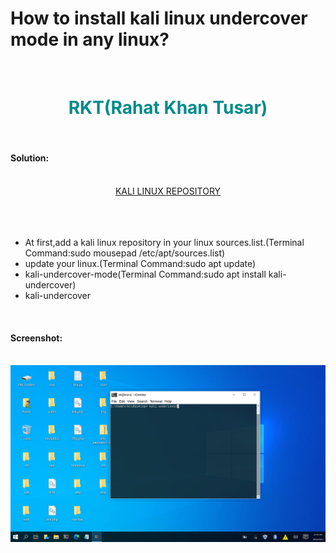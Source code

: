 <!DOCTYPE html>
<html>
<head>
<title>Solution</title>
<link rel="stylesheet" href="style.css">
</head>
<body>
<h1> How to install kali linux undercover mode in any linux?</h1>
<br>
<center>
<h1><font color="darkcyan">RKT(Rahat Khan Tusar)</font></h1>
</center>
<br>
<h4> Solution:</h4>
<br>
<center>
<a href="https://github.com/r3k4t/kali-mirrorlist">KALI LINUX REPOSITORY</a>
</center>
<br>
<br>
<br>
<ul>
<li>At first,add a kali linux repository in your linux sources.list.(Terminal Command:sudo mousepad  /etc/apt/sources.list)</li>
<li>update your linux.(Terminal Command:sudo apt update)</li>
<li>kali-undercover-mode(Terminal Command:sudo apt install kali-undercover)</li>
<li>kali-undercover</li>
</ul>
<br>
<h4>Screenshot:</h4>
<br>
<img src="image.png"alt="image"/>

</body>
</html>





